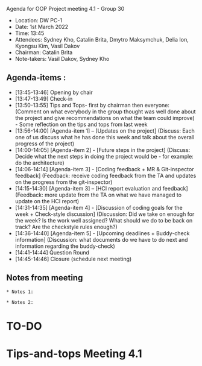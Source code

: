 Agenda for OOP Project meeting 4.1 - Group 30


* Location: DW PC-1
* Date: 1st March 2022
* Time: 13:45
* Attendees: Sydney Kho, Catalin Brita, Dmytro Maksymchuk, Delia Ion, Kyongsu Kim,
  Vasil Dakov
* Chairman: Catalin Brita
* Note-takers: Vasil Dakov, Sydney Kho


## Agenda-items :
* [13:45-13:46] Opening by chair
* [13:47-13:49] Check-in
* [13:50-13:55] Tips and Tops- first by chairman then everyone:
  (Comment on what everybody in the group thought was well done about the project and give recommendations on what the team could improve) - Some reflection 
  on the tips and tops from last week
* [13:56-14:00] [Agenda-item 1] – [Updates on the project]
  (Discuss: Each one of us discuss what he has done this week and talk about the overall progress of the project)
* [14:00-14:05] [Agenda-item 2] - [Future steps in the project]
  (Discuss: Decide what the next steps in doing the project would be - for example: do the architecture)
* [14:06-14:14] [Agenda-item 3] - [Coding feedback + MR & Git-inspector feedback]
  (Feedback: receive coding feedback from the TA and updates on the progress from the git-inspector)
* [14:15-14:30] [Agenda-item 3] – [HCI report evaluation and feedback]
  (Feedback: more update from the TA on what we have managed to update on the HCI report)
* [14:31-14:35] [Agenda-item 4] - [Discussion of coding goals for the week + Check-style discussion]
  (Discussion: Did we take on enough for the week? Is the work well assigned? What should we do to be back on track?
   Are the checkstyle rules enough?)
* [14:36-14:40] [Agenda-item 5] - [Upcoming deadlines + Buddy-check information]
  (Discussion: what documents do we have to do next and information regarding the buddy-check)
* [14:41-14:44] Question Round
* [14:45-14:46] Closure (schedule next meeting)


## Notes from meeting

    * Notes 1:

    * Notes 2: 

# TO-DO
    
# Tips-and-tops Meeting 4.1